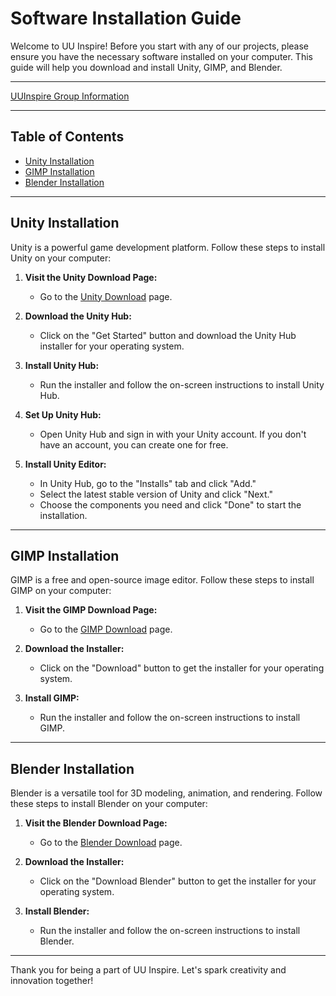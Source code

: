 # Software Installation Guide

Welcome to UU Inspire! Before you start with any of our projects, please ensure you have the necessary software installed on your computer. This guide will help you download and install Unity, GIMP, and Blender.

---

[UUInspire Group Information](https://docs.google.com/document/d/1pRzRfC04XlTTN2ffdh4b3zUN7lxsSF6ggS-FJYHf_po/edit?usp=sharing)

---


## Table of Contents

- [Unity Installation](#unity-installation)
- [GIMP Installation](#gimp-installation)
- [Blender Installation](#blender-installation)

---

## Unity Installation

Unity is a powerful game development platform. Follow these steps to install Unity on your computer:

1. **Visit the Unity Download Page:**
   - Go to the [Unity Download](https://unity.com/) page.

2. **Download the Unity Hub:**
   - Click on the "Get Started" button and download the Unity Hub installer for your operating system.

3. **Install Unity Hub:**
   - Run the installer and follow the on-screen instructions to install Unity Hub.

4. **Set Up Unity Hub:**
   - Open Unity Hub and sign in with your Unity account. If you don't have an account, you can create one for free.

5. **Install Unity Editor:**
   - In Unity Hub, go to the "Installs" tab and click "Add."
   - Select the latest stable version of Unity and click "Next."
   - Choose the components you need and click "Done" to start the installation.

---

## GIMP Installation

GIMP is a free and open-source image editor. Follow these steps to install GIMP on your computer:

1. **Visit the GIMP Download Page:**
   - Go to the [GIMP Download](https://www.gimp.org/downloads/) page.

2. **Download the Installer:**
   - Click on the "Download" button to get the installer for your operating system.

3. **Install GIMP:**
   - Run the installer and follow the on-screen instructions to install GIMP.

---

## Blender Installation

Blender is a versatile tool for 3D modeling, animation, and rendering. Follow these steps to install Blender on your computer:

1. **Visit the Blender Download Page:**
   - Go to the [Blender Download](https://www.blender.org/download/) page.

2. **Download the Installer:**
   - Click on the "Download Blender" button to get the installer for your operating system.

3. **Install Blender:**
   - Run the installer and follow the on-screen instructions to install Blender.

---

Thank you for being a part of UU Inspire. Let's spark creativity and innovation together!
